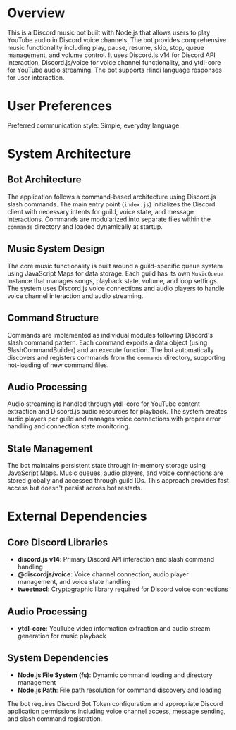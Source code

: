 # Overview

This is a Discord music bot built with Node.js that allows users to play YouTube audio in Discord voice channels. The bot provides comprehensive music functionality including play, pause, resume, skip, stop, queue management, and volume control. It uses Discord.js v14 for Discord API interaction, Discord.js/voice for voice channel functionality, and ytdl-core for YouTube audio streaming. The bot supports Hindi language responses for user interaction.

# User Preferences

Preferred communication style: Simple, everyday language.

# System Architecture

## Bot Architecture
The application follows a command-based architecture using Discord.js slash commands. The main entry point (`index.js`) initializes the Discord client with necessary intents for guild, voice state, and message interactions. Commands are modularized into separate files within the `commands` directory and loaded dynamically at startup.

## Music System Design
The core music functionality is built around a guild-specific queue system using JavaScript Maps for data storage. Each guild has its own `MusicQueue` instance that manages songs, playback state, volume, and loop settings. The system uses Discord.js voice connections and audio players to handle voice channel interaction and audio streaming.

## Command Structure
Commands are implemented as individual modules following Discord's slash command pattern. Each command exports a data object (using SlashCommandBuilder) and an execute function. The bot automatically discovers and registers commands from the `commands` directory, supporting hot-loading of new command files.

## Audio Processing
Audio streaming is handled through ytdl-core for YouTube content extraction and Discord.js audio resources for playback. The system creates audio players per guild and manages voice connections with proper error handling and connection state monitoring.

## State Management
The bot maintains persistent state through in-memory storage using JavaScript Maps. Music queues, audio players, and voice connections are stored globally and accessed through guild IDs. This approach provides fast access but doesn't persist across bot restarts.

# External Dependencies

## Core Discord Libraries
- **discord.js v14**: Primary Discord API interaction and slash command handling
- **@discordjs/voice**: Voice channel connection, audio player management, and voice state handling
- **tweetnacl**: Cryptographic library required for Discord voice connections

## Audio Processing
- **ytdl-core**: YouTube video information extraction and audio stream generation for music playback

## System Dependencies  
- **Node.js File System (fs)**: Dynamic command loading and directory management
- **Node.js Path**: File path resolution for command discovery and loading

The bot requires Discord Bot Token configuration and appropriate Discord application permissions including voice channel access, message sending, and slash command registration.